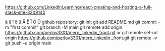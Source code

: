 https://github.com/LinkedInLearning/react-creating-and-hosting-a-full-stack-site-3209140

ä ë ï ö ü Ä Ë Ï Ö Ü
github repository:
git init
git add README.md
git commit -m "first commit"
git branch -M main
git remote add origin https://github.com/perlov3301/mern_linkedin_front.git
or
git remote set-url origin https://github.com/perlov3301/mern_linkedin
_front.git
git remote -v
git push -u origin main

